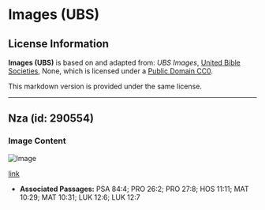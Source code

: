 # Images (UBS)

## License Information

**Images (UBS)** is based on and adapted from: _UBS Images_, [United Bible Societies](https://unitedbiblesocieties.org/), None, which is licensed under a [Public Domain CC0](https://creativecommons.org/public-domain/cc0/).

This markdown version is provided under the same license.



--------------------------------

## Nza (id: 290554)

### Image Content

![Image](https://cdn.aquifer.bible/aquifer-content/resources/Media/WEB-0826_sparrows.jpg)

[link](https://cdn.aquifer.bible/aquifer-content/resources/Media/WEB-0826_sparrows.jpg)

* **Associated Passages:** PSA 84:4; PRO 26:2; PRO 27:8; HOS 11:11; MAT 10:29; MAT 10:31; LUK 12:6; LUK 12:7

